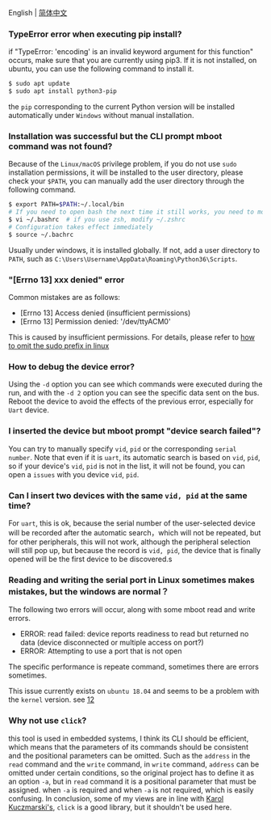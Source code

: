 English | [简体中文](usage_problem.zh-CN.md)

### TypeError error when executing pip install?

if "TypeError: 'encoding' is an invalid keyword argument for this function" occurs, make sure that you are currently using pip3. If it is not installed, on ubuntu, you can use the following command to install it.

```sh
$ sudo apt update
$ sudo apt install python3-pip
```

the `pip` corresponding to the current Python version will be installed automatically under `Windows` without manual installation.

### Installation was successful but the CLI prompt mboot command was not found?

Because of the `Linux/macOS` privilege problem, if you do not use `sudo` installation permissions, it will be installed to the user directory, please check your `$PATH`, you can manually add the user directory through the following command.

```sh
$ export PATH=$PATH:~/.local/bin
# If you need to open bash the next time it still works, you need to modify ~/.bashrc and add the above command at the end.
$ vi ~/.bashrc  # if you use zsh, modify ~/.zshrc
# Configuration takes effect immediately
$ source ~/.bachrc
```

Usually under windows, it is installed globally. If not, add a user directory to `PATH`, such as `C:\Users\Username\AppData\Roaming\Python36\Scripts`.

### "[Errno 13] xxx denied" error

Common mistakes are as follows:

* [Errno 13] Access denied (insufficient permissions)
* [Errno 13] Permission denied: '/dev/ttyACM0'

This is caused by insufficient permissions. For details, please refer to [how to omit the sudo prefix in linux](how_to_omit_the_sudo_prefix_in_linux.md)

### How to debug the device error?

Using the `-d` option you can see which commands were executed during the run, and with the `-d 2` option you can see the specific data sent on the bus. Reboot the device to avoid the effects of the previous error, especially for `Uart` device.

### I inserted the device but mboot prompt "device search failed"?

You can try to manually specify `vid`, `pid` or the corresponding `serial number`. Note that even if it is `uart`, its automatic search is based on `vid`, `pid`, so if your device's `vid`, `pid` is not in the list, it will not be found, you can open a `issues` with you device `vid`, `pid`.

### Can I insert two devices with the same `vid, pid` at the same time?

For `uart`, this is ok, because the serial number of the user-selected device will be recorded after the automatic search，which will not be repeated, but for other peripherals, this will not work, although the peripheral selection will still pop up, but because the record is `vid, pid`, the device that is finally opened will be the first device to be discovered.s

### Reading and writing the serial port in Linux sometimes makes mistakes, but the windows are normal？

The following two errors will occur, along with some mboot read and write errors.

* ERROR: read failed: device reports readiness to read but returned no data (device disconnected or multiple access on port?)
* ERROR: Attempting to use a port that is not open

The specific performance is repeate command, sometimes there are errors sometimes.

This issue currently exists on `ubuntu 18.04` and seems to be a problem with the `kernel` version. see [1](https://bugs.launchpad.net/ubuntu/+source/linux-lts-trusty/+bug/1501345)[2](https://bugs.launchpad.net/ubuntu/+source/python2.7/+bug/1501240)

### Why not use `click`?

this tool is used in embedded systems, I think its CLI should be efficient, which means that the parameters of its commands should be consistent and the positional parameters can be omitted. Such as the `address` in the `read` command and the `write` command, in `write` command, `address` can be omitted under certain conditions, so the original project has to define it as an option `-a`, but in `read` command it is a positional parameter that must be assigned. when `-a` is required and when `-a` is not required, which is easily confusing. In conclusion, some of my views are in line with [Karol Kuczmarski's][1], `click` is a good library, but it shouldn't be used here.


[1]:http://xion.io/post/programming/python-dont-use-click.html
